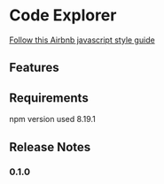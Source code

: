 # Code Explorer

[Follow this Airbnb javascript style guide](https://github.com/airbnb/javascript)

## Features

## Requirements

npm version used 8.19.1

## Release Notes

### 0.1.0


